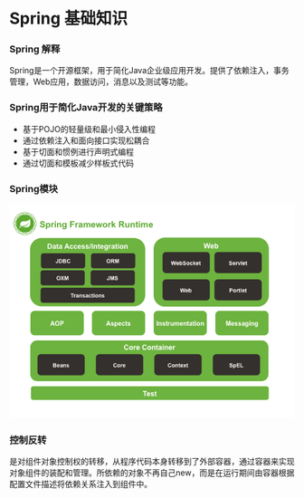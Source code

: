 # Spring 基础知识

### Spring 解释

Spring是一个开源框架，用于简化Java企业级应用开发。提供了依赖注入，事务管理，Web应用，数据访问，消息以及测试等功能。

### Spring用于简化Java开发的关键策略

+ 基于POJO的轻量级和最小侵入性编程
+ 通过依赖注入和面向接口实现松耦合
+ 基于切面和惯例进行声明式编程
+ 通过切面和模板减少样板式代码

### Spring模块

![](img/spring-structure.png)

### 控制反转

是对组件对象控制权的转移，从程序代码本身转移到了外部容器，通过容器来实现对象组件的装配和管理。所依赖的对象不再自己new，而是在运行期间由容器根据配置文件描述将依赖关系注入到组件中。

